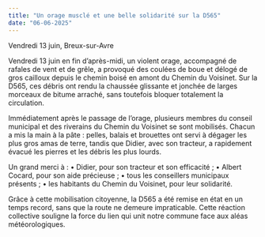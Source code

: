 ```yaml
---
title: "Un orage musclé et une belle solidarité sur la D565"
date: "06-06-2025"
---
```


Vendredi 13 juin, Breux-sur-Avre

Vendredi 13 juin en fin d’après-midi, un violent orage, accompagné de rafales de vent et de grêle, a provoqué des coulées de boue et délogé de gros cailloux depuis le chemin boisé en amont du Chemin du Voisinet. Sur la D565, ces débris ont rendu la chaussée glissante et jonchée de larges morceaux de bitume arraché, sans toutefois bloquer totalement la circulation.

Immédiatement après le passage de l’orage, plusieurs membres du conseil municipal et des riverains du Chemin du Voisinet se sont mobilisés. Chacun a mis la main à la pâte : pelles, balais et brouettes ont servi à dégager les plus gros amas de terre, tandis que Didier, avec son tracteur, a rapidement évacué les pierres et les débris les plus lourds.

Un grand merci à :
	•	Didier, pour son tracteur et son efficacité ;
	•	Albert Cocard, pour son aide précieuse ;
	•	tous les conseillers municipaux présents ;
	•	les habitants du Chemin du Voisinet, pour leur solidarité.

Grâce à cette mobilisation citoyenne, la D565 a été remise en état en un temps record, sans que la route ne demeure impraticable. Cette réaction collective souligne la force du lien qui unit notre commune face aux aléas météorologiques.
